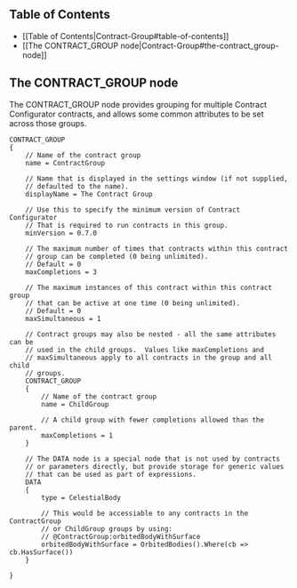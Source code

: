 ## Table of Contents

* [[Table of Contents|Contract-Group#table-of-contents]]
* [[The CONTRACT_GROUP node|Contract-Group#the-contract_group-node]]

## The CONTRACT_GROUP node

The CONTRACT_GROUP node provides grouping for multiple Contract Configurator contracts, and allows some common attributes to be set across those groups.

    CONTRACT_GROUP
    {
        // Name of the contract group
        name = ContractGroup

        // Name that is displayed in the settings window (if not supplied,
        // defaulted to the name).
        displayName = The Contract Group

        // Use this to specify the minimum version of Contract Configurator
        // That is required to run contracts in this group.
        minVersion = 0.7.0

        // The maximum number of times that contracts within this contract
        // group can be completed (0 being unlimited).
        // Default = 0
        maxCompletions = 3

        // The maximum instances of this contract within this contract group
        // that can be active at one time (0 being unlimited).
        // Default = 0
        maxSimultaneous = 1

        // Contract groups may also be nested - all the same attributes can be
        // used in the child groups.  Values like maxCompletions and
        // maxSimultaneous apply to all contracts in the group and all child
        // groups.
        CONTRACT_GROUP
        {
            // Name of the contract group
            name = ChildGroup

            // A child group with fewer completions allowed than the parent.
            maxCompletions = 1
        }

        // The DATA node is a special node that is not used by contracts
        // or parameters directly, but provide storage for generic values
        // that can be used as part of expressions.
        DATA
        {
            type = CelestialBody

            // This would be accessiable to any contracts in the ContractGroup
            // or ChildGroup groups by using:
            // @ContractGroup:orbitedBodyWithSurface
            orbitedBodyWithSurface = OrbitedBodies().Where(cb => cb.HasSurface())
        }

    }
